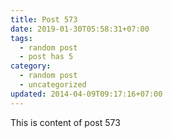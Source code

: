 ```yaml
---
title: Post 573
date: 2019-01-30T05:58:31+07:00
tags:
  - random post
  - post has 5
category:
  - random post
  - uncategorized
updated: 2014-04-09T09:17:16+07:00
---
```

This is content of post 573